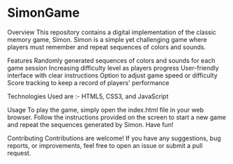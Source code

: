 # SimonGame

Overview
This repository contains a digital implementation of the classic memory game, Simon. Simon is a simple yet challenging game where players must remember and repeat sequences of colors and sounds.

Features
Randomly generated sequences of colors and sounds for each game session
Increasing difficulty level as players progress
User-friendly interface with clear instructions
Option to adjust game speed or difficulty
Score tracking to keep a record of players' performance

Technologies Used are :-
HTML5,
CSS3, and 
JavaScript

Usage
To play the game, simply open the index.html file in your web browser. Follow the instructions provided on the screen to start a new game and repeat the sequences generated by Simon. Have fun!

Contributing
Contributions are welcome! If you have any suggestions, bug reports, or improvements, feel free to open an issue or submit a pull request.
